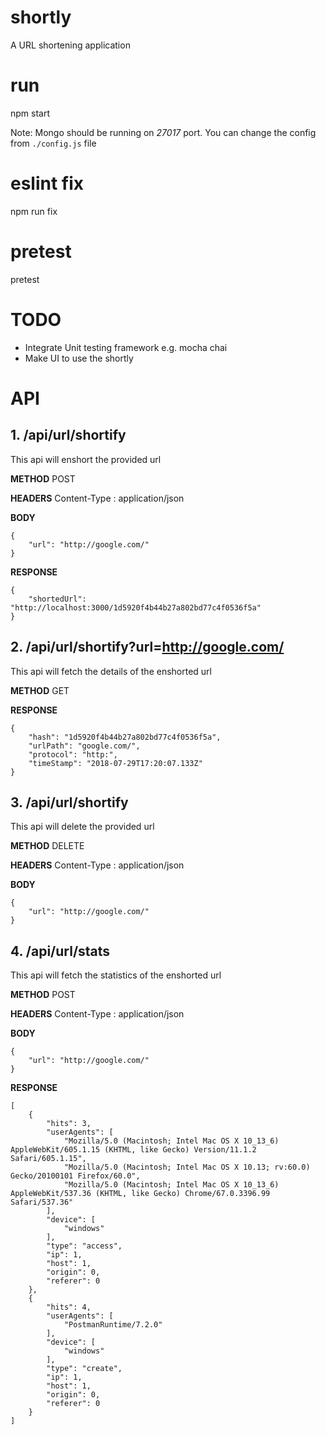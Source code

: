 # shortly #
A URL shortening application

# run
npm start

Note: Mongo should be running on *27017* port. You can change the config from ```./config.js``` file

# eslint fix
npm run fix

# pretest
pretest

# TODO
* Integrate Unit testing framework e.g. mocha chai
* Make UI to use the shortly

# API

## 1. /api/url/shortify
This api will enshort the provided url

**METHOD**
POST

**HEADERS**
Content-Type    :   application/json

**BODY**

```
{
    "url": "http://google.com/"
}
```

**RESPONSE**
```
{
    "shortedUrl": "http://localhost:3000/1d5920f4b44b27a802bd77c4f0536f5a"
}
```

## 2. /api/url/shortify?url=http://google.com/
This api will fetch the details of the enshorted url

**METHOD**
GET

**RESPONSE**
```
{
    "hash": "1d5920f4b44b27a802bd77c4f0536f5a",
    "urlPath": "google.com/",
    "protocol": "http:",
    "timeStamp": "2018-07-29T17:20:07.133Z"
}
```

## 3. /api/url/shortify
This api will delete the provided url

**METHOD**
DELETE

**HEADERS**
Content-Type    :   application/json

**BODY**

```
{
    "url": "http://google.com/"
}
```

## 4. /api/url/stats ##
This api will fetch the statistics of the enshorted url

**METHOD**
POST

**HEADERS**
Content-Type    :   application/json

**BODY**
```
{
    "url": "http://google.com/"
}
```

**RESPONSE**
```
[
    {
        "hits": 3,
        "userAgents": [
            "Mozilla/5.0 (Macintosh; Intel Mac OS X 10_13_6) AppleWebKit/605.1.15 (KHTML, like Gecko) Version/11.1.2 Safari/605.1.15",
            "Mozilla/5.0 (Macintosh; Intel Mac OS X 10.13; rv:60.0) Gecko/20100101 Firefox/60.0",
            "Mozilla/5.0 (Macintosh; Intel Mac OS X 10_13_6) AppleWebKit/537.36 (KHTML, like Gecko) Chrome/67.0.3396.99 Safari/537.36"
        ],
        "device": [
            "windows"
        ],
        "type": "access",
        "ip": 1,
        "host": 1,
        "origin": 0,
        "referer": 0
    },
    {
        "hits": 4,
        "userAgents": [
            "PostmanRuntime/7.2.0"
        ],
        "device": [
            "windows"
        ],
        "type": "create",
        "ip": 1,
        "host": 1,
        "origin": 0,
        "referer": 0
    }
]
```


